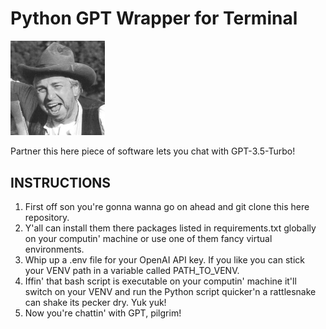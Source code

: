 # Python GPT Wrapper for Terminal

<img src="./img/wotntarnation.jpg" width="30%">

Partner this here piece of software lets you chat with GPT-3.5-Turbo!
## INSTRUCTIONS
1. First off son you're gonna wanna go on ahead and git clone this here repository.
2. Y'all can install them there packages listed in requirements.txt globally on your computin' machine or use one of them fancy virtual environments.
3. Whip up a .env file for your OpenAI API key. If you like you can stick your VENV path in a variable called PATH_TO_VENV.
4. Iffin' that bash script is executable on your computin' machine it'll switch on your VENV and run the Python script quicker'n a rattlesnake can shake its pecker dry. Yuk yuk!
5. Now you're chattin' with GPT, pilgrim!